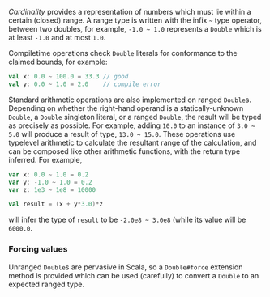 _Cardinality_ provides a representation of numbers which must lie within a certain (closed) range. A range type is written with the
infix `~` type operator, between two doubles, for example, `-1.0 ~ 1.0` represents a `Double` which is at least `-1.0` and at most
`1.0`.

Compiletime operations check `Double` literals for conformance to the claimed bounds, for example:
```scala
val x: 0.0 ~ 100.0 = 33.3 // good
val y: 0.0 ~ 1.0 = 2.0    // compile error
```

Standard arithmetic operations are also implemented on ranged `Double`s. Depending on whether the right-hand operand is a statically-unknown
`Double`, a `Double` singleton literal, or a ranged `Double`, the result will be typed as precisely as possible. For example, adding `10.0` to
an instance of `3.0 ~ 5.0` will produce a result of type, `13.0 ~ 15.0`. These operations use typelevel arithmetic to calculate the resultant
range of the calculation, and can be composed like other arithmetic functions, with the return type inferred. For example,
```scala
var x: 0.0 ~ 1.0 = 0.2
var y: -1.0 ~ 1.0 = 0.2
var z: 1e3 ~ 1e8 = 10000

val result = (x + y*3.0)*z
```
will infer the type of `result` to be `-2.0e8 ~ 3.0e8` (while its value will be `6000.0`.

### Forcing values

Unranged `Double`s are pervasive in Scala, so a `Double#force` extension method is provided which can be used (carefully) to convert a `Double`
to an expected ranged type.

